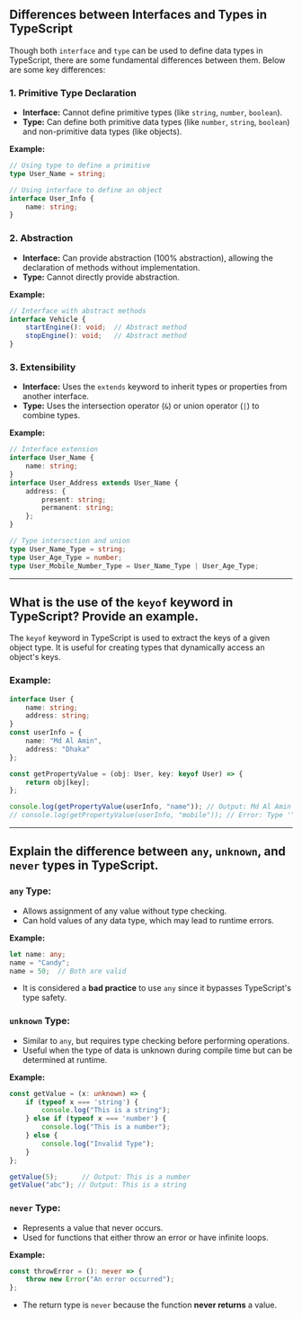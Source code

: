 ## Differences between Interfaces and Types in TypeScript

Though both `interface` and `type` can be used to define data types in TypeScript, there are some fundamental differences between them. Below are some key differences:

### 1. Primitive Type Declaration

* **Interface:** Cannot define primitive types (like `string`, `number`, `boolean`).
* **Type:** Can define both primitive data types (like `number`, `string`, `boolean`) and non-primitive data types (like objects).

**Example:**

```typescript
// Using type to define a primitive
type User_Name = string;

// Using interface to define an object
interface User_Info {
    name: string;
}
```

### 2. Abstraction

* **Interface:** Can provide abstraction (100% abstraction), allowing the declaration of methods without implementation.
* **Type:** Cannot directly provide abstraction.

**Example:**

```typescript
// Interface with abstract methods
interface Vehicle {
    startEngine(): void;  // Abstract method
    stopEngine(): void;   // Abstract method
}
```

### 3. Extensibility

* **Interface:** Uses the `extends` keyword to inherit types or properties from another interface.
* **Type:** Uses the intersection operator (`&`) or union operator (`|`) to combine types.

**Example:**

```typescript
// Interface extension
interface User_Name {
    name: string;
}
interface User_Address extends User_Name {
    address: {
        present: string;
        permanent: string;
    };
}

// Type intersection and union
type User_Name_Type = string;
type User_Age_Type = number;
type User_Mobile_Number_Type = User_Name_Type | User_Age_Type;
```

---

## What is the use of the `keyof` keyword in TypeScript? Provide an example.

The `keyof` keyword in TypeScript is used to extract the keys of a given object type. It is useful for creating types that dynamically access an object's keys.

### Example:

```typescript
interface User {
    name: string;
    address: string;
}
const userInfo = {
    name: "Md Al Amin",
    address: "Dhaka"
};

const getPropertyValue = (obj: User, key: keyof User) => {
    return obj[key];
};

console.log(getPropertyValue(userInfo, "name")); // Output: Md Al Amin
// console.log(getPropertyValue(userInfo, "mobile")); // Error: Type '"mobile"' is not assignable to parameter of type 'keyof User'
```

---

## Explain the difference between `any`, `unknown`, and `never` types in TypeScript.

### `any` Type:

* Allows assignment of any value without type checking.
* Can hold values of any data type, which may lead to runtime errors.

**Example:**

```typescript
let name: any;
name = "Candy";
name = 50;  // Both are valid
```

* It is considered a **bad practice** to use `any` since it bypasses TypeScript's type safety.

### `unknown` Type:

* Similar to `any`, but requires type checking before performing operations.
* Useful when the type of data is unknown during compile time but can be determined at runtime.

**Example:**

```typescript
const getValue = (x: unknown) => {
    if (typeof x === 'string') {
        console.log("This is a string");
    } else if (typeof x === 'number') {
        console.log("This is a number");
    } else {
        console.log("Invalid Type");
    }
};

getValue(5);      // Output: This is a number
getValue("abc"); // Output: This is a string
```

### `never` Type:

* Represents a value that never occurs.
* Used for functions that either throw an error or have infinite loops.

**Example:**

```typescript
const throwError = (): never => {
    throw new Error("An error occurred");
};
```

* The return type is `never` because the function **never returns** a value.
